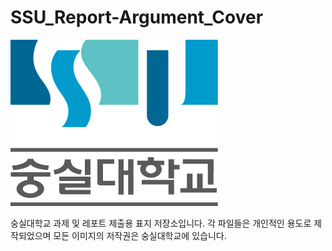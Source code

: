 # SSU_Report-Argument_Cover
![SSU Signature](https://github.com/Codejune/SSU_Signature/blob/master/SoongsilUniversity/signature_apply/ssu_signature_apply_vertical_ko.png?raw=true)

숭실대학교 과제 및 레포트 제출용 표지 저장소입니다. 각 파일들은 개인적인 용도로 제작되었으며 모든 이미지의 저작권은 숭실대학교에 있습니다.